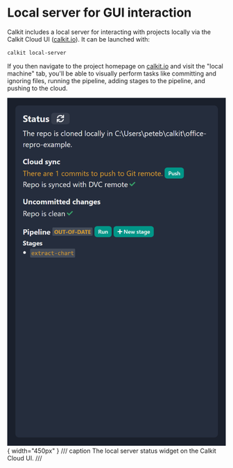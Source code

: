 # Local server for GUI interaction

Calkit includes a local server for interacting with projects locally via the
Calkit Cloud UI ([calkit.io](https://calkit.io)).
It can be launched with:

```sh
calkit local-server
```

If you then navigate to the project homepage on
[calkit.io](https://calkit.io) and visit the "local machine"
tab,
you'll be able to visually perform tasks like committing and ignoring files,
running the pipeline, adding stages to the pipeline,
and pushing to the cloud.

![Local server page](tutorials/img/office/pipeline-out-of-date.png){ width="450px" }
/// caption
The local server status widget on the Calkit Cloud UI.
///
